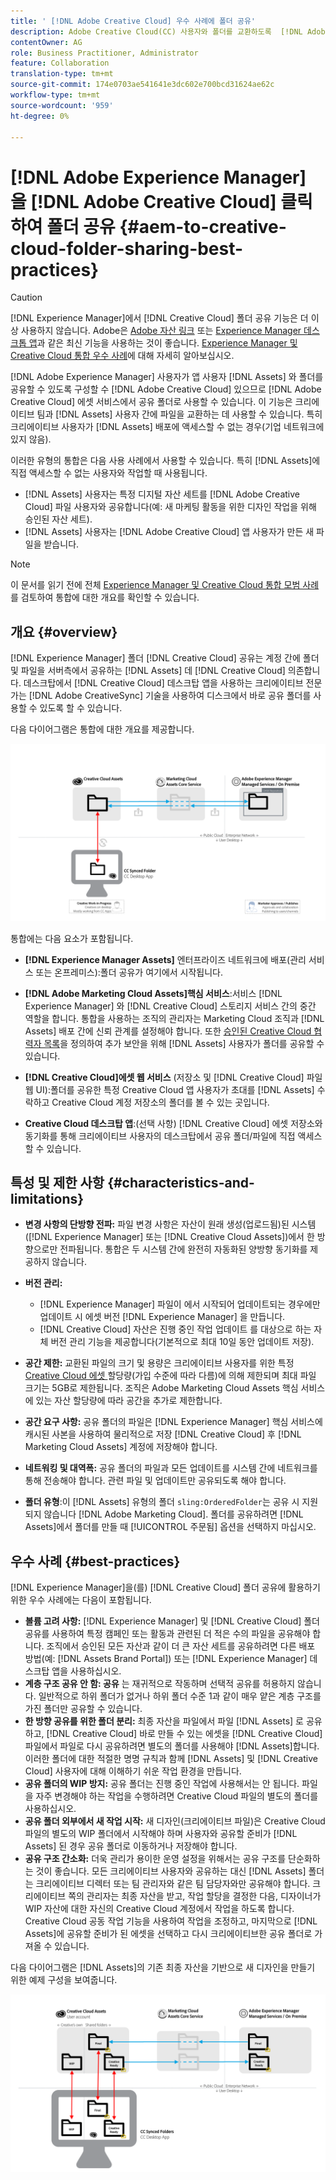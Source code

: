 ```yaml
---
title: ' [!DNL Adobe Creative Cloud] 우수 사례에 폴더 공유'
description: Adobe Creative Cloud(CC) 사용자와 폴더를 교환하도록  [!DNL Adobe Experience Manager] to allow users in [!DNL Experience Manager Assets] 을 구성합니다.
contentOwner: AG
role: Business Practitioner, Administrator
feature: Collaboration
translation-type: tm+mt
source-git-commit: 174e0703ae541641e3dc602e700bcd31624ae62c
workflow-type: tm+mt
source-wordcount: '959'
ht-degree: 0%

---
```



# [!DNL Adobe Experience Manager] 을  [!DNL Adobe Creative Cloud] 클릭하여 폴더 공유  {#aem-to-creative-cloud-folder-sharing-best-practices}

>[!CAUTION]
>
>[!DNL Experience Manager]에서 [!DNL Creative Cloud] 폴더 공유 기능은 더 이상 사용하지 않습니다. Adobe은 [Adobe 자산 링크](https://helpx.adobe.com/enterprise/admin-guide.html/enterprise/using/adobe-asset-link.ug.html) 또는 [Experience Manager 데스크톱 앱](https://experienceleague.adobe.com/docs/experience-manager-desktop-app/using/using.html)과 같은 최신 기능을 사용하는 것이 좋습니다. [Experience Manager 및 Creative Cloud 통합 우수 사례](/help/assets/aem-cc-integration-best-practices.md)에 대해 자세히 알아보십시오.

[!DNL Adobe Experience Manager] 사용자가 앱 사용자 [!DNL Assets] 와 폴더를 공유할 수 있도록 구성할 수  [!DNL Adobe Creative Cloud] 있으므로  [!DNL Adobe Creative Cloud] 에셋 서비스에서 공유 폴더로 사용할 수 있습니다. 이 기능은 크리에이티브 팀과 [!DNL Assets] 사용자 간에 파일을 교환하는 데 사용할 수 있습니다. 특히 크리에이티브 사용자가 [!DNL Assets] 배포에 액세스할 수 없는 경우(기업 네트워크에 있지 않음).

이러한 유형의 통합은 다음 사용 사례에서 사용할 수 있습니다. 특히 [!DNL Assets]에 직접 액세스할 수 없는 사용자와 작업할 때 사용됩니다.

* [!DNL Assets] 사용자는 특정 디지털 자산 세트를  [!DNL Adobe Creative Cloud] 파일 사용자와 공유합니다(예: 새 마케팅 활동을 위한 디자인 작업을 위해 승인된 자산 세트).
* [!DNL Assets] 사용자는  [!DNL Adobe Creative Cloud] 앱 사용자가 만든 새 파일을 받습니다.

>[!NOTE]
>
>이 문서를 읽기 전에 전체 [Experience Manager 및 Creative Cloud 통합 모범 사례](/help/assets/aem-cc-integration-best-practices.md)를 검토하여 통합에 대한 개요를 확인할 수 있습니다.

## 개요 {#overview}

[!DNL Experience Manager] 폴더  [!DNL Creative Cloud] 공유는 계정 간에 폴더 및 파일을 서버측에서 공유하는  [!DNL Assets] 데  [!DNL Creative Cloud] 의존합니다. 데스크탑에서 [!DNL Creative Cloud] 데스크탑 앱을 사용하는 크리에이티브 전문가는 [!DNL Adobe CreativeSync] 기술을 사용하여 디스크에서 바로 공유 폴더를 사용할 수 있도록 할 수 있습니다.

다음 다이어그램은 통합에 대한 개요를 제공합니다.

![chlimage_1-179](assets/chlimage_1-406.png)

통합에는 다음 요소가 포함됩니다.

* **[!DNL Experience Manager Assets]** 엔터프라이즈 네트워크에 배포(관리 서비스 또는 온프레미스):폴더 공유가 여기에서 시작됩니다.
* **[!DNL Adobe Marketing Cloud Assets]핵심 서비스**:서비스 [!DNL Experience Manager] 와  [!DNL Creative Cloud] 스토리지 서비스 간의 중간 역할을 합니다. 통합을 사용하는 조직의 관리자는 Marketing Cloud 조직과 [!DNL Assets] 배포 간에 신뢰 관계를 설정해야 합니다. 또한 [승인된 Creative Cloud 협력자 목록](https://experienceleague.adobe.com/docs/core-services/interface/assets/t-admin-add-cc-user.html)을 정의하여 추가 보안을 위해 [!DNL Assets] 사용자가 폴더를 공유할 수 있습니다.

* **[!DNL Creative Cloud]에셋 웹 서비스** (저장소 및  [!DNL Creative Cloud] 파일 웹 UI):폴더를 공유한 특정 Creative Cloud 앱 사용자가 초대를  [!DNL Assets] 수락하고 Creative Cloud 계정 저장소의 폴더를 볼 수 있는 곳입니다.
* **Creative Cloud 데스크탑 앱**:(선택 사항)  [!DNL Creative Cloud] 에셋 저장소와 동기화를 통해 크리에이티브 사용자의 데스크탑에서 공유 폴더/파일에 직접 액세스할 수 있습니다.

## 특성 및 제한 사항 {#characteristics-and-limitations}

* **변경 사항의 단방향 전파:** 파일 변경 사항은 자산이 원래 생성(업로드됨)된 시스템([!DNL Experience Manager] 또는  [!DNL Creative Cloud Assets])에서 한 방향으로만 전파됩니다. 통합은 두 시스템 간에 완전히 자동화된 양방향 동기화를 제공하지 않습니다.
* **버전 관리:**

   * [!DNL Experience Manager] 파일이 에서 시작되어 업데이트되는 경우에만 업데이트 시 에셋 버전 [!DNL Experience Manager] 을 만듭니다.
   * [!DNL Creative Cloud] 자산은 진행 중인 작업 업데이트 [ ](https://helpx.adobe.com/creative-cloud/help/versioning-faq.html) 를 대상으로 하는 자체 버전 관리 기능을 제공합니다(기본적으로 최대 10일 동안 업데이트 저장).

* **공간 제한:** 교환된 파일의 크기 및 용량은 크리에이티브 사용자를 위한 특정  [Creative Cloud 에셋 ](https://helpx.adobe.com/creative-cloud/kb/file-storage-quota.html) 할당량(가입 수준에 따라 다름)에 의해 제한되며 최대 파일 크기는 5GB로 제한됩니다. 조직은 Adobe Marketing Cloud Assets 핵심 서비스에 있는 자산 할당량에 따라 공간을 추가로 제한합니다.

* **공간 요구 사항:** 공유 폴더의 파일은  [!DNL Experience Manager] 핵심 서비스에 캐시된 사본을 사용하여 물리적으로 저장  [!DNL Creative Cloud] 후  [!DNL Marketing Cloud Assets] 계정에 저장해야 합니다.
* **네트워킹 및 대역폭:** 공유 폴더의 파일과 모든 업데이트를 시스템 간에 네트워크를 통해 전송해야 합니다. 관련 파일 및 업데이트만 공유되도록 해야 합니다.
* **폴더 유형**:이  [!DNL Assets] 유형의 폴더 `sling:OrderedFolder`는 공유 시 지원되지 않습니다 [!DNL Adobe Marketing Cloud]. 폴더를 공유하려면 [!DNL Assets]에서 폴더를 만들 때 [!UICONTROL 주문됨] 옵션을 선택하지 마십시오.

## 우수 사례 {#best-practices}

[!DNL Experience Manager]을(를) [!DNL Creative Cloud] 폴더 공유에 활용하기 위한 우수 사례에는 다음이 포함됩니다.

* **볼륨 고려 사항:** [!DNL Experience Manager] 및  [!DNL Creative Cloud] 폴더 공유를 사용하여 특정 캠페인 또는 활동과 관련된 더 적은 수의 파일을 공유해야 합니다. 조직에서 승인된 모든 자산과 같이 더 큰 자산 세트를 공유하려면 다른 배포 방법(예: [!DNL Assets Brand Portal]) 또는 [!DNL Experience Manager] 데스크탑 앱을 사용하십시오.
* **계층 구조 공유 안 함: 공유** 는 재귀적으로 작동하며 선택적 공유를 허용하지 않습니다. 일반적으로 하위 폴더가 없거나 하위 폴더 수준 1과 같이 매우 얕은 계층 구조를 가진 폴더만 공유할 수 있습니다.
* **한 방향 공유를 위한 폴더 분리:** 최종 자산을 파일에서 파일 [!DNL Assets] 로 공유하고,  [!DNL Creative Cloud] 바로 만들 수 있는 에셋을  [!DNL Creative Cloud] 파일에서 파일로 다시 공유하려면 별도의 폴더를 사용해야  [!DNL Assets]합니다. 이러한 폴더에 대한 적절한 명명 규칙과 함께 [!DNL Assets] 및 [!DNL Creative Cloud] 사용자에 대해 이해하기 쉬운 작업 환경을 만듭니다.
* **공유 폴더의 WIP 방지:** 공유 폴더는 진행 중인 작업에 사용해서는 안 됩니다. 파일을 자주 변경해야 하는 작업을 수행하려면 Creative Cloud 파일의 별도의 폴더를 사용하십시오.
* **공유 폴더 외부에서 새 작업 시작:** 새 디자인(크리에이티브 파일)은 Creative Cloud 파일의 별도의 WIP 폴더에서 시작해야 하며 사용자와 공유할 준비가  [!DNL Assets] 된 경우 공유 폴더로 이동하거나 저장해야 합니다.
* **공유 구조 간소화:** 더욱 관리가 용이한 운영 설정을 위해서는 공유 구조를 단순화하는 것이 좋습니다. 모든 크리에이티브 사용자와 공유하는 대신 [!DNL Assets] 폴더는 크리에이티브 디렉터 또는 팀 관리자와 같은 팀 담당자와만 공유해야 합니다. 크리에이티브 쪽의 관리자는 최종 자산을 받고, 작업 할당을 결정한 다음, 디자이너가 WIP 자산에 대한 자신의 Creative Cloud 계정에서 작업을 하도록 합니다. Creative Cloud 공동 작업 기능을 사용하여 작업을 조정하고, 마지막으로 [!DNL Assets]에 공유할 준비가 된 에셋을 선택하고 다시 크리에이티브한 공유 폴더로 가져올 수 있습니다.

다음 다이어그램은 [!DNL Assets]의 기존 최종 자산을 기반으로 새 디자인을 만들기 위한 예제 구성을 보여줍니다.

![chlimage_1-180](assets/chlimage_1-407.png)
